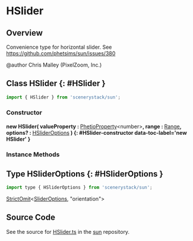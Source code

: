 # HSlider

## Overview

Convenience type for horizontal slider.
See https://github.com/phetsims/sun/issues/380

@author Chris Malley (PixelZoom, Inc.)

## Class HSlider {: #HSlider }


```js
import { HSlider } from 'scenerystack/sun';
```
### Constructor

#### new HSlider( valueProperty : <span style="font-weight: 400;">[PhetioProperty](../axon/PhetioProperty.md)&lt;<span style="color: hsla(calc(var(--md-hue) + 180deg),80%,40%,1);">number</span>&gt;</span>, range : <span style="font-weight: 400;">[Range](../dot/Range.md)</span>, options? : <span style="font-weight: 400;">[HSliderOptions](../sun/HSlider.md#HSliderOptions)</span> ) {: #HSlider-constructor data-toc-label='new HSlider' }

### Instance Methods





## Type HSliderOptions {: #HSliderOptions }


```js
import type { HSliderOptions } from 'scenerystack/sun';
```


[StrictOmit](../phet-core/StrictOmit.md)&lt;[SliderOptions](../sun/Slider.md#SliderOptions), "orientation"&gt;



## Source Code

See the source for [HSlider.ts](https://github.com/phetsims/sun/blob/main/js/HSlider.ts) in the [sun](https://github.com/phetsims/sun) repository.

